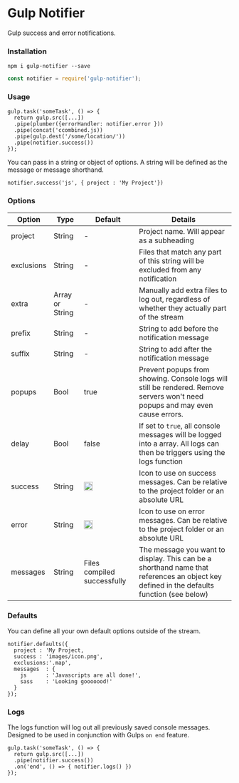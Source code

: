 # Gulp Notifier

Gulp success and error notifications.

### Installation
```
npm i gulp-notifier --save
```
```js
const notifier = require('gulp-notifier');
```

### Usage
```
gulp.task('someTask', () => {
  return gulp.src([...])
  .pipe(plumber({errorHandler: notifier.error }))
  .pipe(concat('ccombined.js))
  .pipe(gulp.dest('/some/location/'))
  .pipe(notifier.success())
});
```

You can pass in a string or object of options. A string will be defined as the message or message shorthand.
```
notifier.success('js', { project : 'My Project'})
```
### Options
| Option | Type | Default | Details |
|--|--|--|--|
| project    | String | - | Project name. Will appear as a subheading |
| exclusions | String | - | Files that match any part of this string will be excluded from any notification |
| extra      | Array or String| - | Manually add extra files to log out, regardless of whether they actually part of the stream |
| prefix     | String | - | String to add before the notification message |
| suffix     | String | - | String to add after the notification message |
| popups     | Bool   | true | Prevent popups from showing. Console logs will still be rendered. Remove servers won't need popups and may even cause errors. |
| delay      | Bool   | false | If set to ```true```, all console messages will be logged into a array. All logs can then be triggers using the logs function   |
| success    | String | <img src="https://i.imgur.com/G6fTWAs.png" alt="Success" align="left" height="20" /> | Icon to use on success messages. Can be relative to the project folder or an absolute URL |
| error      | String | <img src="https://i.imgur.com/VsfiLjV.png" alt="Success" align="left" height="20" /> | Icon to use on error messages. Can be relative to the project folder or an absolute URL |
| messages   | String | Files compiled successfully | The message you want to display. This can be a shorthand name that references an object key defined in the defaults function (see below)   |

### Defaults

You can define all your own default options outside of the stream.
```
notifier.defaults({
  project : 'My Project,
  success : 'images/icon.png',
  exclusions:'.map',
  messages  : {
    js      : 'Javascripts are all done!',
    sass    : 'Looking gooooood!'
  }
});
```

### Logs

The logs function will log out all previously saved console messages. Designed to be used in conjunction with Gulps ```on end``` feature.

```
gulp.task('someTask', () => {
  return gulp.src([...])
  .pipe(notifier.success())
  .on('end', () => { notifier.logs() })
});
```
